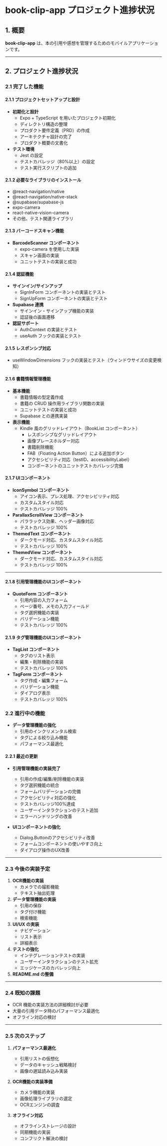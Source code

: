 # book-clip-app プロジェクト進捗状況

## 1. 概要
**book-clip-app** は、本の引用や感想を管理するためのモバイルアプリケーションです。

---

## 2. プロジェクト進捗状況

### 2.1 完了した機能

#### 2.1.1 プロジェクトセットアップと設計
- **初期化と設計**
  - Expo + TypeScript を用いたプロジェクト初期化
  - ディレクトリ構造の整理
  - プロダクト要件定義（PRD）の作成
  - アーキテクチャ設計の完了
  - プロダクト概要の文書化
- **テスト環境**
  - Jest の設定
  - テストカバレッジ（80%以上）の設定
  - テスト実行スクリプトの追加

#### 2.1.2 必要なライブラリのインストール
- @react-navigation/native
- @react-navigation/native-stack
- @supabase/supabase-js
- expo-camera
- react-native-vision-camera
- その他、テスト関連ライブラリ

#### 2.1.3 バーコードスキャン機能
- **BarcodeScanner コンポーネント**
  - expo-camera を使用した実装
  - スキャン画面の実装
  - ユニットテストの実装と成功

#### 2.1.4 認証機能
- **サインイン/サインアップ**
  - SignInForm コンポーネントの実装とテスト
  - SignUpForm コンポーネントの実装とテスト
- **Supabase 連携**
  - サインイン・サインアップ機能の実装
  - 認証後の画面遷移
- **認証サポート**
  - AuthContext の実装とテスト
  - useAuth フックの実装とテスト

#### 2.1.5 レスポンシブ対応
- useWindowDimensions フックの実装とテスト（ウィンドウサイズの変更検知）

#### 2.1.6 書籍情報管理機能
- **基本機能**
  - 書籍情報の型定義作成
  - 書籍の CRUD 操作用ライブラリ関数の実装
  - ユニットテストの実装と成功
  - Supabase との連携実装
- **表示機能**
  - Kindle 風のグリッドレイアウト（BookList コンポーネント）
    - レスポンシブなグリッドレイアウト
    - 画像プレースホルダー対応
    - 書籍削除機能
    - FAB（Floating Action Button）による追加ボタン
    - アクセシビリティ対応（testID、accessibilityLabel）
    - コンポーネントのユニットテストカバレッジ完備

#### 2.1.7 UIコンポーネント
- **IconSymbol コンポーネント**
  - アイコン表示、プレス処理、アクセシビリティ対応
  - カスタムスタイル対応
  - テストカバレッジ 100%
- **ParallaxScrollView コンポーネント**
  - パララックス効果、ヘッダー画像対応
  - テストカバレッジ 100%
- **ThemedText コンポーネント**
  - ダークモード対応、カスタムスタイル対応
  - テストカバレッジ 100%
- **ThemedView コンポーネント**
  - ダークモード対応、カスタムスタイル対応
  - テストカバレッジ 100%

---

#### 2.1.8 引用管理機能のUIコンポーネント
- **QuoteForm コンポーネント**
  - 引用内容の入力フォーム
  - ページ番号、メモの入力フィールド
  - タグ選択機能の実装
  - バリデーション機能
  - テストカバレッジ 100%

#### 2.1.9 タグ管理機能のUIコンポーネント
- **TagList コンポーネント**
  - タグのリスト表示
  - 編集・削除機能の実装
  - テストカバレッジ 100%
- **TagForm コンポーネント**
  - タグ作成・編集フォーム
  - バリデーション機能
  - ダイアログ表示
  - テストカバレッジ 100%

### 2.2 進行中の機能
- **データ管理機能の強化**
  - 引用のインクリメンタル検索
  - タグによる絞り込み機能
  - パフォーマンス最適化

#### 2.2.1 最近の更新
- **引用管理機能の実装完了**
  - 引用の作成/編集/削除機能の実装
  - タグ選択機能の統合
  - フォームバリデーションの完備
  - アクセシビリティ対応の強化
  - テストカバレッジ100%達成
  - ユーザーインタラクションのテスト追加
  - エラーハンドリングの改善

- **UIコンポーネントの強化**
  - Dialog.Buttonのアクセシビリティ改善
  - フォームコンポーネントの使いやすさ向上
  - ダイアログ操作のUX改善
---

### 2.3 今後の実装予定
1. **OCR機能の実装**
   - カメラでの撮影機能
   - テキスト抽出処理
2. **データ管理機能の実装**
   - 引用の保存
   - タグ付け機能
   - 検索機能
3. **UI/UX の実装**
   - ナビゲーション
   - リスト表示
   - 詳細表示
4. **テストの強化**
   - インテグレーションテストの実装
   - ユーザーインタラクションのテスト拡充
   - エッジケースのカバレッジ向上
5. **README.md の整備**

---

### 2.4 既知の課題
- OCR 機能の実装方法の詳細検討が必要
- 大量の引用データ時のパフォーマンス最適化
- オフライン対応の検討

---

### 2.5 次のステップ
1. **パフォーマンス最適化**
   - 引用リストの仮想化
   - データのキャッシュ戦略検討
   - 画像の遅延読み込み実装

2. **OCR機能の実装準備**
   - カメラ機能の実装
   - 画像処理ライブラリの選定
   - OCRエンジンの調査

3. **オフライン対応**
   - オフラインストレージの設計
   - 同期機能の実装
   - コンフリクト解決の検討
